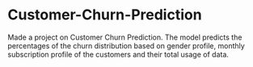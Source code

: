 # Customer-Churn-Prediction
Made a project on Customer Churn Prediction. The model  predicts the percentages of the churn distribution based on gender profile, monthly subscription profile of the customers and their total usage of data.
